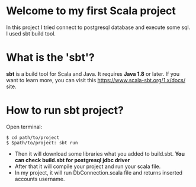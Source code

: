 # Welcome to my first Scala project

 In this project I tried connect to postgresql database and execute some sql. I used sbt build tool.

# What is the 'sbt'?

**sbt** is a build tool for Scala and Java. It requires **Java 1.8** or later.
If you want to learn more, you can visit this https://www.scala-sbt.org/1.x/docs/ site.

# How to run sbt project? 
Open terminal:

    $ cd path/to/project
    $ $path/to/project: sbt run

- Then it will download some libraries what you added to build.sbt.
	**You can check build.sbt for postgresql jdbc driver** 
- After that it will compile your project and run your scala file.
 - In my project, it will run DbConnection.scala file and returns inserted accounts username.
